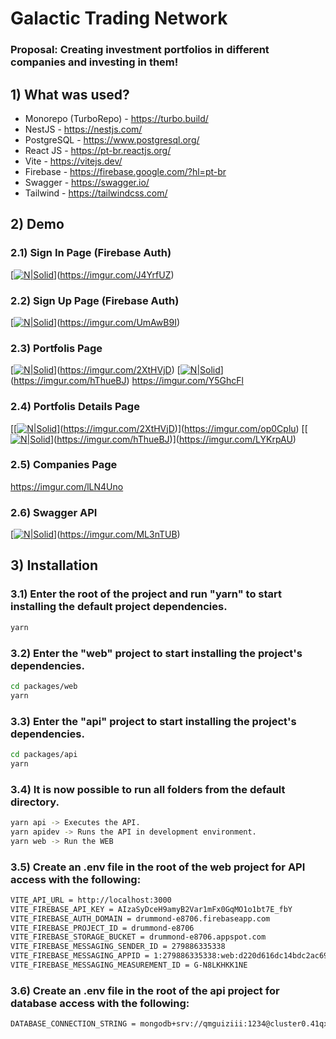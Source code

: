 # Galactic Trading Network

### Proposal: Creating investment portfolios in different companies and investing in them!

## 1) What was used?

- Monorepo (TurboRepo) - https://turbo.build/
- NestJS - https://nestjs.com/
- PostgreSQL - https://www.postgresql.org/
- React JS - https://pt-br.reactjs.org/
- Vite - https://vitejs.dev/
- Firebase - https://firebase.google.com/?hl=pt-br
- Swagger - https://swagger.io/
- Tailwind - https://tailwindcss.com/

## 2) Demo

### 2.1) Sign In Page (Firebase Auth)

[[![N|Solid](https://i.imgur.com/sI615as.jpg)](https://nodesource.com/products/nsolid)](https://imgur.com/J4YrfUZ)

### 2.2) Sign Up Page (Firebase Auth)

[[![N|Solid](https://i.imgur.com/tRIRJcH.jpg)](https://nodesource.com/products/nsolid)](https://imgur.com/UmAwB9I)

### 2.3) Portfolis Page

[[![N|Solid](https://i.imgur.com/8D9wCmQ.jpg)](https://nodesource.com/products/nsolid)](https://imgur.com/2XtHVjD)
[[![N|Solid](https://i.imgur.com/ldzoRRc.jpg)](https://nodesource.com/products/nsolid)](https://imgur.com/hThueBJ)
https://imgur.com/Y5GhcFl


### 2.4) Portfolis Details Page

[[[![N|Solid](https://i.imgur.com/8D9wCmQ.jpg)](https://nodesource.com/products/nsolid)](https://imgur.com/2XtHVjD)](https://imgur.com/op0Cplu)
[[[![N|Solid](https://i.imgur.com/ldzoRRc.jpg)](https://nodesource.com/products/nsolid)](https://imgur.com/hThueBJ)](https://imgur.com/LYKrpAU)

### 2.5) Companies Page

https://imgur.com/lLN4Uno

### 2.6) Swagger API

[[![N|Solid](https://i.imgur.com/XlObMPA.jpg)](https://nodesource.com/products/nsolid)](https://imgur.com/ML3nTUB)

## 3) Installation

### 3.1) Enter the root of the project and run "yarn" to start installing the default project dependencies.

```sh
yarn
```

### 3.2) Enter the "web" project to start installing the project's dependencies.

```sh
cd packages/web
yarn
```

### 3.3) Enter the "api" project to start installing the project's dependencies.

```sh
cd packages/api
yarn
```

### 3.4) It is now possible to run all folders from the default directory.

```sh
yarn api -> Executes the API.
yarn apidev -> Runs the API in development environment.
yarn web -> Run the WEB
```

### 3.5) Create an .env file  in the root of the web project for API access with the following:

```sh
VITE_API_URL = http://localhost:3000
VITE_FIREBASE_API_KEY = AIzaSyDceH9amyB2Var1mFx0GqMO1o1bt7E_fbY
VITE_FIREBASE_AUTH_DOMAIN = drummond-e8706.firebaseapp.com
VITE_FIREBASE_PROJECT_ID = drummond-e8706
VITE_FIREBASE_STORAGE_BUCKET = drummond-e8706.appspot.com
VITE_FIREBASE_MESSAGING_SENDER_ID = 279886335338
VITE_FIREBASE_MESSAGING_APPID = 1:279886335338:web:d220d616dc14bdc2ac6913
VITE_FIREBASE_MESSAGING_MEASUREMENT_ID = G-N8LKHKK1NE
```

### 3.6) Create an .env file in the root of the api project for database access with the following:

```sh
DATABASE_CONNECTION_STRING = mongodb+srv://qmguiziii:1234@cluster0.41qxb82.mongodb.net/test
```
